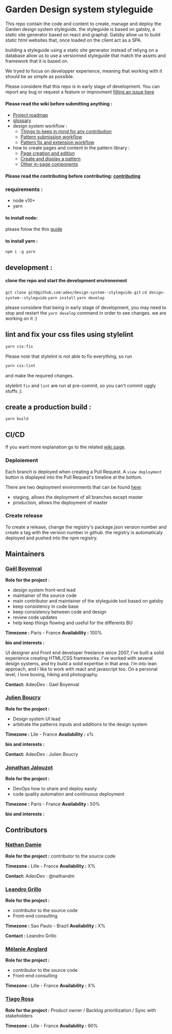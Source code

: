 # Garden Design system styleguide

This repo contain the code and content to create, manage and deploy the Garden design system styleguide.
the styleguide is based on gatsby, a static site generator based on react and graphql.
Gatsby allow us to build static html websites that, once loaded on the client act as a SPA.

building a styleguide using a static site generator instead of reliyng on a database allow us to use a versionned styleguide that match the assets and framework that it is based on.

We tryed to focus on developper experience, meaning that working with it should be as simple as possible.

Please considere that this repo is in early stage of development. You can report any bug or request a feature or improvment [filling an issue here](https://github.com/adeo/design-system--styleguide/issues)

#### Please read the wiki before submitting anything :

- [Project roadmap](https://github.com/adeo/design-system--styleguide/wiki)
- [glossary](https://github.com/adeo/design-system--styleguide/wiki/Glossary)
- design system workflow :
    - [Things to keep in mind for any contribution](https://github.com/adeo/design-system--styleguide/wiki/Things-to-keep-in-mind-for-any-contribution)
    - [Pattern submission workflow](https://github.com/adeo/design-system--styleguide/wiki/New-pattern-submission-workflow)
    - [Pattern fix and extension workflow](https://github.com/adeo/design-system--styleguide/wiki/Pattern-fix-or-extension-workflow)
- how to create pages and content in the pattern library :
    - [Page creation and edition](https://github.com/adeo/design-system--styleguide/wiki/pages-creation-and-edition)
    - [Create and display a pattern](https://github.com/adeo/design-system--styleguide/wiki/Create-and-display-patterns)
    - [Other in-page components](https://github.com/adeo/design-system--styleguide/wiki/Other-in-page-components)

#### Please read the contributing before contributing: [contributing](https://github.com/adeo/design-system--styleguide/blob/master/CONTRIBUTING.md)

### requirements :

- node v10+
- yarn

#### to install node:

please folow the this [guide](https://nodejs.org/en/download/package-manager/)

#### to install yarn :

`npm i -g yarn`

## development :

#### clone the repo and start the development environement

`git clone git@github.com:adeo/design-system--styleguide.git`
`cd design-system--styleguide`
`yarn install`
`yarn develop`

please considere that being in early stage of development, you may need to stop and restart the `yarn develop` command in order to see changes.
we are working on it :)

## lint and fix your css files using stylelint

```bash
yarn css:fix
```

Please note that stylelint is not able to fix everything, so run

```bash
yarn css:lint
```

and make the required changes.

stylelint `fix` and `lint` are run at pre-commit, so you can't commit uggly stuffs ;).

## create a production build :

`yarn build`

## CI/CD

If you want more explanation go to the related [wiki page](https://github.com/adeo/design-system--styleguide/wiki/CI-CD).

### Deploiement

Each branch is deployed when creating a Pull Request. A `view deployment` button is displayed into the Pull Request's timeline at the bottom.

There are two deployment environments that can be found [here](https://github.com/adeo/design-system--styleguide/deployments):

- staging, allows the deployment of all branches except master
- production, allows the deployment of master

### Create release

To create a release, change the registry's package.json version number and create a tag with the version number in github.
the registry is automaticaly deployed and pushed into the npm registry.

## Maintainers

### [Gaël Boyenval](https://www.linkedin.com/in/gaël-boyenval-5b931415/)

**Role for the project** :

- design system front-end lead
- maintainer of the source code
- main contributor and maintainer of the styleguide tool based on gatsby
- keep consistency in code base
- keep consistency between code and design
- review code updates
- help keep things flowing and useful for the differents BU

**Timezone :** Paris - France **Availability :** 100%

**bio and interests :**

UI designer and Front end developer freelance since 2007, I’ve built a solid experience creating HTML/CSS frameworks. I’ve worked with several design systems, and try build a solid expertise in that area.
I’m into lean approach, and I like to work with react and javascript too.
On a personal level, I love boxing, hiking and photography.

**Contact:**
AdeoDev : Gael Boyenval

### [Julien Boucry](https://www.linkedin.com/in/julien-boucry-48747467)

**Role for the project :**

- Design system UI lead
- arbitrate the patterns inputs and additions to the design system

**Timezone :** Lile - France **Availability :** x%

**bio and interests :**

**Contact:** AdeoDev : Julien Boucry

### [Jonathan Jalouzot](https://www.linkedin.com/in/jonathanjalouzot/)

**Role for the project :**

- DevOps how to share and deploy easily
- code quality automation and continuous deployment

**Timezone :** Paris - France **Availability :** 50%

**bio and interests :**

## Contributors

### [Nathan Damie](https://www.linkedin.com/in/ndamie/)

**Role for the project :** contributor to the source code

**Timezone :** Lille - France **Availability :** X%

**Contact:** AdeoDev : @nathandm

### [Leandro Grillo](https://www.linkedin.com/in/leandrocgrillo/)

**Role for the project :**

- contributor to the source code
- Front-end consulting

**Timezone :** Sao Paulo - Brazil **Availability :** X%

**Contact :** Leandro Grillo

### [Mélanie Anglard](https://www.linkedin.com/in/melanie-anglard-6540b164/)

**Role for the project :**

- contributor to the source code
- Front-end consulting

**Timezone :** Lille - France **Availability :** X%

### [Tiago Rosa](https://www.linkedin.com/in/tiagorosa/)

**Role for the project :** Product owner / Backlog prioritization / Sync with stakeholders

**Timezone :** Lille - France **Availability :** 90%
